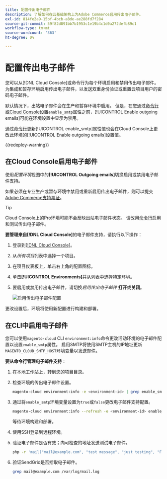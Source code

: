 ```yaml
---
title: 配置传出电子邮件
description: 了解如何在云基础架构上为Adobe Commerce启用传出电子邮件。
exl-id: 814fe2a9-15bf-4bcb-a8de-ae288fd7f284
source-git-commit: 59f82d891bb7b1953c1e19b4c1d0a272defb89c1
workflow-type: tm+mt
source-wordcount: '363'
ht-degree: 0%

---
```


# 配置传出电子邮件

您可以从[!DNL Cloud Console]或命令行为每个环境启用和禁用传出电子邮件。 为集成和暂存环境启用传出电子邮件，以发送双重身份验证或重置云项目用户的密码电子邮件。

默认情况下，出站电子邮件会在生产和暂存环境中启用。 但是，在您通过[命令行](#enable-emails-in-the-cli)或[Cloud Console](outgoing-emails.md#enable-emails-in-the-cloud-console)设置`enable_smtp`属性之前，[!UICONTROL Enable outgoing emails]可能在环境设置中显示为禁用。

通过[命令行](#enable-emails-in-the-cli)更新[!UICONTROL enable_smtp]属性值也会在Cloud Console上更改此环境的[!UICONTROL Enable outgoing emails]设置值。

{{redeploy-warning}}

## 在Cloud Console启用电子邮件

使用&#x200B;_配置环境_&#x200B;视图中的&#x200B;**[!UICONTROL Outgoing emails]**&#x200B;切换启用或禁用电子邮件支持。

如果必须在专业生产或暂存环境中禁用或重新启用传出电子邮件，则可以提交[Adobe Commerce支持票证](https://experienceleague.adobe.com/en/docs/commerce-knowledge-base/kb/help-center-guide/magento-help-center-user-guide)。

>[!TIP]
>
>Cloud Console上的Pro环境可能不会反映出站电子邮件状态。 请改用[命令行](#enable-emails-in-the-cli)启用和测试传出电子邮件。

**要管理来自[!DNL Cloud Console]**&#x200B;的电子邮件支持，请执行以下操作：

1. 登录到[[!DNL Cloud Console]](https://console.adobecommerce.com)。
1. 从&#x200B;_所有项目_&#x200B;列表中选择一个项目。
1. 在项目仪表板上，单击右上角的配置图标。
1. 单击&#x200B;**[!UICONTROL Environments]**&#x200B;并从列表中选择特定环境。
1. 要启用或禁用传出电子邮件，请切换&#x200B;_启用传出电子邮件_ **打开**&#x200B;或&#x200B;**关闭**。

   ![启用传出电子邮件配置](../../assets/outgoing-emails.png)

更改设置后，环境将使用新配置进行构建和部署。

## 在CLI中启用电子邮件

您可以使用`magento-cloud` CLI `environment:info`命令更改活动环境的电子邮件配置以设置`enable_smtp`属性。 启用SMTP将使用SMTP主机的IP地址更新`MAGENTO_CLOUD_SMTP_HOST`环境变量以发送邮件。

**要从命令行管理电子邮件支持**：

1. 在本地工作站上，转到您的项目目录。

1. 检查环境的传出电子邮件设置。

   ```bash
   magento-cloud environment:info -e <environment-id> | grep enable_smtp
   ```

1. 通过将`enable_smtp`环境变量设置为`true`或`false`更改电子邮件支持配置。

   ```bash
   magento-cloud environment:info --refresh -e <environment-id> enable_smtp true
   ```

   等待环境构建和部署。

1. 使用SSH登录到远程环境。

1. 验证电子邮件是否有效；向可检查的地址发送测试电子邮件。

   ```bash
   php -r 'mail("mail@example.com", "test message", "just testing", "From: tester@example.com");'
   ```

1. 验证SendGrid是否拾取电子邮件。

   ```bash
   grep mail@example.com /var/log/mail.log
   ```
